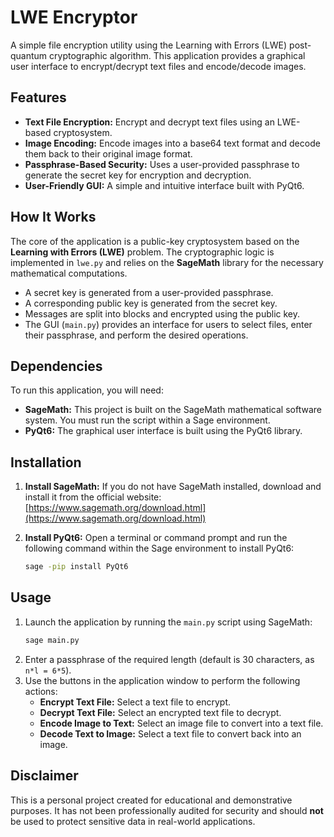 # LWE Encryptor

A simple file encryption utility using the Learning with Errors (LWE) post-quantum cryptographic algorithm. This application provides a graphical user interface to encrypt/decrypt text files and encode/decode images.

## Features

-   **Text File Encryption:** Encrypt and decrypt text files using an LWE-based cryptosystem.
-   **Image Encoding:** Encode images into a base64 text format and decode them back to their original image format.
-   **Passphrase-Based Security:** Uses a user-provided passphrase to generate the secret key for encryption and decryption.
-   **User-Friendly GUI:** A simple and intuitive interface built with PyQt6.

## How It Works

The core of the application is a public-key cryptosystem based on the **Learning with Errors (LWE)** problem. The cryptographic logic is implemented in `lwe.py` and relies on the **SageMath** library for the necessary mathematical computations.

-   A secret key is generated from a user-provided passphrase.
-   A corresponding public key is generated from the secret key.
-   Messages are split into blocks and encrypted using the public key.
-   The GUI (`main.py`) provides an interface for users to select files, enter their passphrase, and perform the desired operations.

## Dependencies

To run this application, you will need:

-   **SageMath:** This project is built on the SageMath mathematical software system. You must run the script within a Sage environment.
-   **PyQt6:** The graphical user interface is built using the PyQt6 library.

## Installation

1.  **Install SageMath:**
    If you do not have SageMath installed, download and install it from the official website: [https://www.sagemath.org/download.html](https://www.sagemath.org/download.html)

2.  **Install PyQt6:**
    Open a terminal or command prompt and run the following command within the Sage environment to install PyQt6:
    ```bash
    sage -pip install PyQt6
    ```

## Usage

1.  Launch the application by running the `main.py` script using SageMath:
    ```bash
    sage main.py
    ```
2.  Enter a passphrase of the required length (default is 30 characters, as `n*l = 6*5`).
3.  Use the buttons in the application window to perform the following actions:
    -   **Encrypt Text File:** Select a text file to encrypt.
    -   **Decrypt Text File:** Select an encrypted text file to decrypt.
    -   **Encode Image to Text:** Select an image file to convert into a text file.
    -   **Decode Text to Image:** Select a text file to convert back into an image.

## Disclaimer

This is a personal project created for educational and demonstrative purposes. It has not been professionally audited for security and should **not** be used to protect sensitive data in real-world applications.
